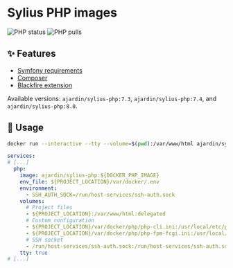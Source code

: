 Sylius PHP images
=================
![PHP status](https://img.shields.io/github/workflow/status/ajardin/docker-images/PHP%20images?style=for-the-badge)
![PHP pulls](https://img.shields.io/docker/pulls/ajardin/sylius-php?style=for-the-badge)

✨ Features
-----------
* [Symfony requirements][1]
* [Composer][2]
* [Blackfire extension][3]

Available versions: `ajardin/sylius-php:7.3`, `ajardin/sylius-php:7.4`, and `ajardin/sylius-php:8.0`.

🚀 Usage
--------
```bash
docker run --interactive --tty --volume=$(pwd):/var/www/html ajardin/sylius-php:latest sh
```

```yaml
services:
# [...]
  php:
    image: ajardin/sylius-php:${DOCKER_PHP_IMAGE}
    env_file: ${PROJECT_LOCATION}/var/docker/.env
    environment:
      - SSH_AUTH_SOCK=/run/host-services/ssh-auth.sock
    volumes:
      # Project files
      - ${PROJECT_LOCATION}:/var/www/html:delegated
      # Custom configuration
      - ${PROJECT_LOCATION}/var/docker/php/php-cli.ini:/usr/local/etc/php/php-cli.ini:ro
      - ${PROJECT_LOCATION}/var/docker/php/php-fpm-fcgi.ini:/usr/local/etc/php/php-fpm-fcgi.ini:ro
      # SSH socket
      - /run/host-services/ssh-auth.sock:/run/host-services/ssh-auth.sock
    tty: true
# [...]
```

<!-- Resources -->
[1]: https://docs.sylius.com/en/latest/book/installation/requirements.html
[2]: https://getcomposer.org/
[3]: https://blackfire.io/docs/introduction
